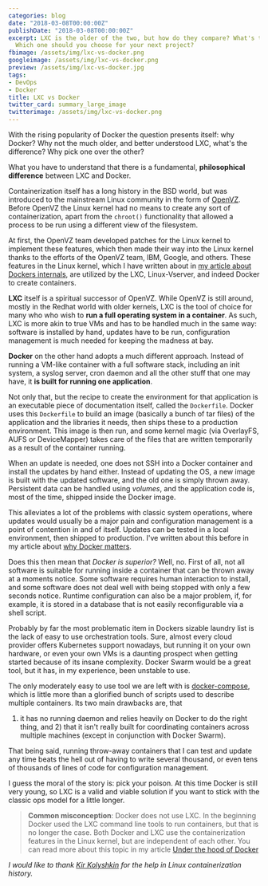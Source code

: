 ```yaml
---
categories: blog
date: "2018-03-08T00:00:00Z"
publishDate: "2018-03-08T00:00:00Z"
excerpt: LXC is the older of the two, but how do they compare? What's the difference?
  Which one should you choose for your next project?
fbimage: /assets/img/lxc-vs-docker.png
googleimage: /assets/img/lxc-vs-docker.png
preview: /assets/img/lxc-vs-docker.jpg
tags:
- DevOps
- Docker
title: LXC vs Docker
twitter_card: summary_large_image
twitterimage: /assets/img/lxc-vs-docker.png
---
```


With the rising popularity of Docker the question presents itself: why Docker? Why not the much older, and better
understood LXC, what's the difference? Why pick one over the other?

What you have to understand that there is a fundamental, **philosophical difference** between LXC and Docker.

Containerization itself has a long history in the BSD world, but was introduced to the mainstream Linux community in the
form of [OpenVZ](https://openvz.org/). Before OpenVZ the Linux kernel had no means to create any sort of
containerization, apart from the `chroot()` functionality that allowed a process to be run using a different view of the
filesystem.

At first, the OpenVZ team developed patches for the Linux kernel to implement these features, which then
made their way into the Linux kernel thanks to the efforts of the OpenVZ team, IBM, Google, and others.
These features in the Linux kernel, which I have written about in [my article about
Dockers internals](/blog/under-the-hood-of-docker), are utilized by the LXC, Linux-Vserver, and indeed Docker to create
containers.

**LXC** itself is a spiritual successor of OpenVZ. While OpenVZ is still around, mostly in the Redhat world with older
kernels, LXC is the tool of choice for many who who wish to **run a full operating system in a container**. As such, LXC
is more akin to true VMs and has to be handled much in the same way: software is installed by hand, updates have to be
run, configuration management is much needed for keeping the madness at bay.

**Docker** on the other hand adopts a much different approach. Instead of running a VM-like container with a full
software stack, including an init system, a syslog server, cron daemon and all the other stuff that one may have, it
**is built for running one application**.

Not only that, but the recipe to create the environment for that application is an executable piece of documentation
itself, called the `Dockerfile`. Docker uses this `Dockerfile` to build an image (basically a bunch of tar files) of the
application and the libraries it needs, then ships these to a production environment. This image is then run, and some
kernel magic (via OverlayFS, AUFS or DeviceMapper) takes care of the files that are written temporarily as a result of
the container running.

When an update is needed, one does not SSH into a Docker container and install the updates by hand either. Instead of
updating the OS, a new image is built with the updated software, and the old one is simply thrown away. Persistent data
can be handled using *volumes*, and the application code is, most of the time, shipped inside the Docker image.

This alleviates a lot of the problems with classic system operations, where updates would usually be a major pain 
and configuration management is a point of contention in and of itself. Updates can be tested in a local environment,
then shipped to production. I've written about this before in my article about
[why Docker matters](/blog/why-docker-matters).

Does this then mean that *Docker is superior?* Well, no. First of all, not all software is suitable for running inside 
a container that can be thrown away at a moments notice. Some software requires human interaction to install, and some
software does not deal well with being stopped with only a few seconds notice. Runtime configuration can also be a major
problem, if, for example, it is stored in a database that is not easily reconfigurable via a shell script.

Probably by far the most problematic item in Dockers sizable laundry list is the lack of easy to use orchestration
tools. Sure, almost every cloud provider offers Kubernetes support nowadays, but running it on your own hardware, or
even your own VMs is a daunting prospect when getting started because of its insane complexity. Docker Swarm would be
a great tool, but it has, in my experience, been unstable to use.

The only moderately easy to use tool we are left with is [docker-compose](https://docs.docker.com/compose/), which is
little more than a glorified bunch of scripts used to describe multiple containers. Its two main drawbacks are, that
1) it has no running daemon and relies heavily on Docker to do the right thing, and 2) that it isn't really built for
coordinating containers across multiple machines (except in conjunction with Docker Swarm).

That being said, running throw-away containers that I can test and update any time beats the hell out of having to write
several thousand, or even tens of thousands of lines of code for configuration management.

I guess the moral of the story is: pick your poison. At this time Docker is still very young, so LXC is a valid and
viable solution if you want to stick with the classic ops model for a little longer.

> **Common misconception**: Docker does not use LXC. In the beginning Docker used the LXC command line tools to run
> containers, but that is no longer the case. Both Docker and LXC use the containerization features in the Linux kernel,
> but are independent of each other. You can read more about this topic in my article
> [Under the hood of Docker](/blog/under-the-hood-of-docker)

*I would like to thank [Kir Kolyshkin](https://twitter.com/kolyshkin) for the help in Linux containerization history.*
